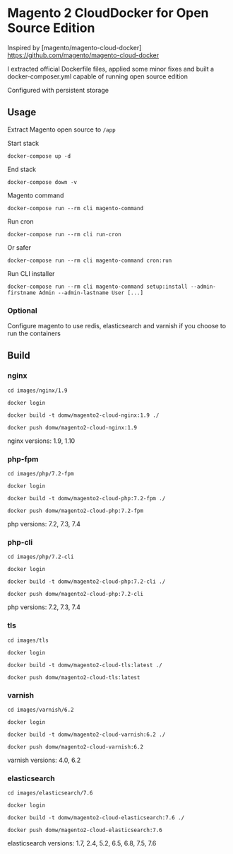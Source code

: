 # Magento 2 CloudDocker for Open Source Edition

Inspired by [magento/magento-cloud-docker] https://github.com/magento/magento-cloud-docker

I extracted official Dockerfile files, applied some minor fixes and built a docker-composer.yml capable of running open source edition 

Configured with persistent storage

## Usage

Extract Magento open source to `/app`

Start stack

    docker-compose up -d

End stack

    docker-compose down -v

Magento command

    docker-compose run --rm cli magento-command

Run cron

    docker-compose run --rm cli run-cron

Or safer

    docker-compose run --rm cli magento-command cron:run

Run CLI installer

    docker-compose run --rm cli magento-command setup:install --admin-firstname Admin --admin-lastname User [...]

### Optional 

Configure magento to use redis, elasticsearch and varnish if you choose to run the containers

## Build

### nginx

    cd images/nginx/1.9

    docker login

    docker build -t domw/magento2-cloud-nginx:1.9 ./

    docker push domw/magento2-cloud-nginx:1.9

nginx versions: 1.9, 1.10

### php-fpm

    cd images/php/7.2-fpm

    docker login

    docker build -t domw/magento2-cloud-php:7.2-fpm ./

    docker push domw/magento2-cloud-php:7.2-fpm

php versions: 7.2, 7.3, 7.4

### php-cli

    cd images/php/7.2-cli

    docker login

    docker build -t domw/magento2-cloud-php:7.2-cli ./

    docker push domw/magento2-cloud-php:7.2-cli

php versions: 7.2, 7.3, 7.4    

### tls

    cd images/tls

    docker login

    docker build -t domw/magento2-cloud-tls:latest ./

    docker push domw/magento2-cloud-tls:latest

### varnish

    cd images/varnish/6.2

    docker login

    docker build -t domw/magento2-cloud-varnish:6.2 ./

    docker push domw/magento2-cloud-varnish:6.2

varnish versions: 4.0, 6.2

### elasticsearch

    cd images/elasticsearch/7.6

    docker login

    docker build -t domw/magento2-cloud-elasticsearch:7.6 ./

    docker push domw/magento2-cloud-elasticsearch:7.6

elasticsearch versions: 1.7, 2.4, 5.2, 6.5, 6.8, 7.5, 7.6
